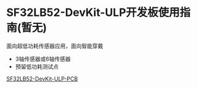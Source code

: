 # SF32LB52-DevKit-ULP开发板使用指南(暂无)

面向超低功耗传感器应用，面向智能穿戴

* 3轴传感器或6轴传感器
* 预留低功耗测试点


<a href="../../_static/SF32LB52-DevKit-Nano-%E8%BE%85%E5%8A%A9%E7%84%8A%E6%8E%A5.html">SF32LB52-DevKit-ULP-PCB</a>

